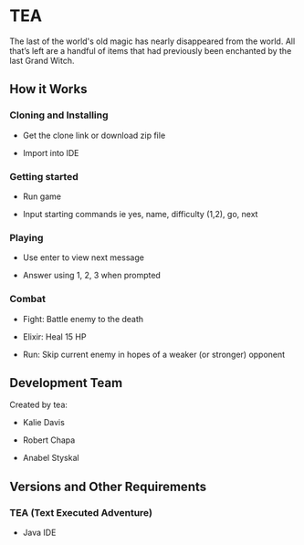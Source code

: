 # TEA

The last of the world's old magic has nearly disappeared from the world. All that’s left are a handful of items that had previously been enchanted by the last Grand Witch.
	
## How it Works

### Cloning and Installing

  * Get the clone link or download zip file

  * Import into IDE

### Getting started

  * Run game
  
  * Input starting commands ie yes, name, difficulty (1,2), go, next

### Playing
  
  * Use enter to view next message
  
  * Answer using 1, 2, 3 when prompted

### Combat

  * Fight: Battle enemy to the death
  
  * Elixir: Heal 15 HP 
  
  * Run: Skip current enemy in hopes of a weaker (or stronger) opponent 
  
  ## Development Team

Created by tea: 	

  * Kalie Davis
  
  * Robert Chapa
  
  * Anabel Styskal

## Versions and Other Requirements

### TEA (Text Executed Adventure)

  * Java IDE
